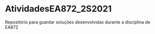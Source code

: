 # AtividadesEA872_2S2021
Repositório para guardar soluções desenvolvidas durante a disciplina de EA872
